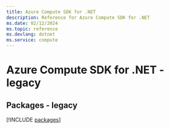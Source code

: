 ```yaml
---
title: Azure Compute SDK for .NET
description: Reference for Azure Compute SDK for .NET
ms.date: 02/12/2024
ms.topic: reference
ms.devlang: dotnet
ms.service: compute
---
```

# Azure Compute SDK for .NET - legacy
## Packages - legacy
[!INCLUDE [packages](compute-index.md)]